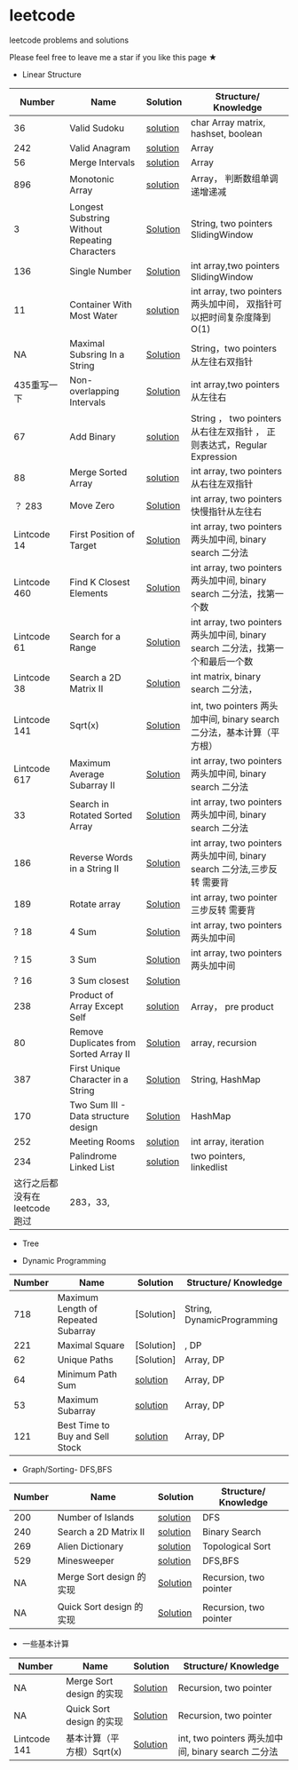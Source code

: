 # leetcode

leetcode problems and solutions

Please feel free to leave me a star if you like this page ★

* Linear Structure

|Number |Name |Solution |Structure/ Knowledge|
|-------|-----|---------|--------|
| 36 |Valid Sudoku| [solution](LinearStructure/36.md)| char Array matrix, hashset, boolean |
| 242  |Valid Anagram| [solution](LinearStructure/242.md)| Array|
| 56  |Merge Intervals| [solution](LinearStructure/56.md)| Array|
| 896  |Monotonic Array| [solution](LinearStructure/896.md)| Array， 判断数组单调递增递减|
| 3   | Longest Substring Without Repeating Characters |  [Solution](LinearStructure/3.md)| String, two pointers SlidingWindow  |
| 136 | Single Number | [Solution](LinearStructure/136.md) | int array,two pointers SlidingWindow  |
| 11 |Container With Most Water| [solution](LinearStructure/11.md)|int array, two pointers 两头加中间， 双指针可以把时间复杂度降到O(1)|
| NA  | Maximal Subsring In a String | [Solution](LinearStructure/MaximalSubsringInaString.md)| String，two pointers 从左往右双指针  |
| 435重写一下 | Non-overlapping Intervals | [Solution](LinearStructure/435.md)|int array,two pointers 从左往右  |
| 67 | Add Binary | [solution](LinearStructure/67.md)| String ， two pointers 从右往左双指针 ， 正则表达式，Regular Expression|
| 88 | Merge Sorted Array | [solution](LinearStructure/88.md)| int array, two pointers 从右往左双指针 |
|？ 283 |Move Zero|[Solution](LinearStructure/283.md)|int array, two pointers 快慢指针从左往右|
| Lintcode 14 |First Position of Target|[Solution](LinearStructure/LintCode14.md)|int array, two pointers 两头加中间, binary search 二分法|
| Lintcode 460 |Find K Closest Elements|[Solution](LinearStructure/LintCode460.md)|int array, two pointers 两头加中间, binary search 二分法，找第一个数|
| Lintcode 61 | Search for a Range|[Solution](LinearStructure/LintCode61.md)|int array, two pointers 两头加中间, binary search 二分法，找第一个和最后一个数|
| Lintcode 38 |  Search a 2D Matrix II |[Solution](LinearStructure/LintCode38.md)|int matrix, binary search 二分法，|
| Lintcode 141 | Sqrt(x)|[Solution](LinearStructure/LintCode141.md)|int, two pointers 两头加中间, binary search 二分法，基本计算（平方根）|
| Lintcode 617 | Maximum Average Subarray II |[Solution](LinearStructure/LintCode617.md)|int array, two pointers 两头加中间, binary search 二分法|
| 33 | Search in Rotated Sorted Array| [Solution](LinearStructure/33.md)|int array, two pointers 两头加中间, binary search 二分法|
| 186 |Reverse Words in a String II|[Solution](LinearStructure/186.md)|int array, two pointers 两头加中间, binary search 二分法,三步反转 需要背|
|189| Rotate array | [Solution](LinearStructure/189.md) | int array, two pointer 三步反转 需要背|
|? 18 | 4 Sum | [Solution](LinearStructure/18.md)|int array, two pointers 两头加中间|
|? 15 | 3 Sum | [Solution](LinearStructure/15.md)|int array, two pointers 两头加中间|
|? 16 | 3 Sum closest | [Solution](LinearStructure/16.md)||
| 238  | Product of Array Except Self | [solution](LinearStructure/238.md)| Array， pre product|
| 80 | Remove Duplicates from Sorted Array II| [Solution](LinearStructure/80.md)|array, recursion|
| 387 | First Unique Character in a String | [Solution](LinearStructure/387.md)|String, HashMap |
| 170 | Two Sum III - Data structure design | [Solution](LinearStructure/170.md)|HashMap|
| 252 |Meeting Rooms| [solution](LinearStructure/252.md)|int array, iteration|
| 234 |Palindrome Linked List| [solution](LinearStructure/223.md)|two pointers, linkedlist|
|这行之后都没有在leetcode 跑过|283，33, ||

* Tree

* Dynamic Programming

|Number |Name |Solution |Structure/ Knowledge|
|-------|-----|---------|--------|
| 718 | Maximum Length of Repeated Subarray | [Solution] | String, DynamicProgramming |
| 221 | Maximal Square | [Solution]|, DP |
| 62 | Unique Paths |[Solution] | Array, DP |
| 64 | Minimum Path Sum | [solution](DP/64.md)|Array, DP|
| 53 | Maximum Subarray | [solution](DP/53.md)|Array, DP|
| 121 | Best Time to Buy and Sell Stock | [solution](DP/121.md)|Array, DP|

* Graph/Sorting- DFS,BFS

|Number |Name |Solution |Structure/ Knowledge|
|-------|-----|---------|--------|
|200    |Number of Islands| [solution](GraphSort/200.md)| DFS|
|240    |Search a 2D Matrix II| [solution](GraphSort/240.md)| Binary Search|
|269    |Alien Dictionary| [solution](GraphSort/LC269.md)|Topological Sort|
|529    | Minesweeper| [solution](GraphSort/LC529.md)|DFS,BFS|
| NA   | Merge Sort design 的实现 | [Solution](GraphSort/mergesort.md)|Recursion, two pointer|
| NA   | Quick Sort design 的实现 | [Solution](GraphSort/quicksort.md)|Recursion, two pointer|

* 一些基本计算

|Number |Name |Solution |Structure/ Knowledge|
|-------|-----|---------|--------|
| NA   | Merge Sort design 的实现 | [Solution](GraphSort/mergesort.md)|Recursion, two pointer|
| NA   | Quick Sort design 的实现 | [Solution](GraphSort/quicksort.md)|Recursion, two pointer|
| Lintcode 141 | 基本计算（平方根）Sqrt(x)|[Solution](LinearStructure/LintCode141.md)|int, two pointers 两头加中间, binary search 二分法|
